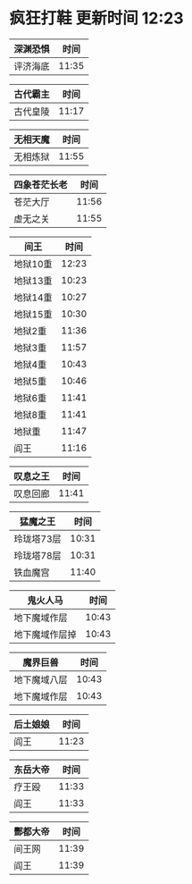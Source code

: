 # 疯狂打鞋 更新时间 12:23

| 深渊恐惧   | 时间    |
|--------|-------|
| 评济海底 | 11:35 |

| 古代霸主   | 时间    |
|--------|-------|
| 古代皇陵 | 11:17 |

| 无相天魔   | 时间    |
|--------|-------|
| 无相炼狱 | 11:55 |

| 四象苍茫长老   | 时间    |
|--------|-------|
| 苍茫大厅 | 11:56 |
| 虚无之关 | 11:55 |

| 间王   | 时间    |
|--------|-------|
| 地狱10重 | 12:23 |
| 地狱13重 | 10:23 |
| 地狱14重 | 10:27 |
| 地狱15重 | 10:30 |
| 地狱2重 | 11:36 |
| 地狱3重 | 11:57 |
| 地狱4重 | 10:43 |
| 地狱5重 | 10:46 |
| 地狱6重 | 11:41 |
| 地狱8重 | 11:41 |
| 地狱重 | 11:47 |
| 阎王 | 11:16 |

| 叹息之王   | 时间    |
|--------|-------|
| 叹息回廊 | 11:41 |

| 猛魔之王   | 时间    |
|--------|-------|
| 玲珑塔73层 | 10:31 |
| 玲珑塔78层 | 10:31 |
| 铁血魔宫 | 11:40 |

| 鬼火人马   | 时间    |
|--------|-------|
| 地下魔域作层 | 10:43 |
| 地下魔域作层掉 | 10:43 |

| 魔界巨兽   | 时间    |
|--------|-------|
| 地下魔域八层 | 10:43 |
| 地下魔域作层 | 10:43 |

| 后土娘娘   | 时间    |
|--------|-------|
| 阎王 | 11:23 |

| 东岳大帝   | 时间    |
|--------|-------|
| 疗王殴 | 11:33 |
| 阎王 | 11:33 |

| 酆都大帝   | 时间    |
|--------|-------|
| 间王网 | 11:39 |
| 阎王 | 11:39 |